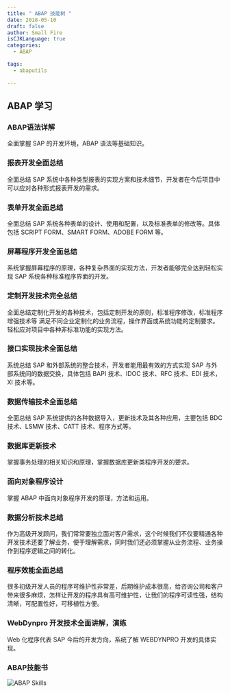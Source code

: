 ```yaml
---
title: " ABAP 技能树 "
date: 2018-05-10
draft: false
author: Small Fire
isCJKLanguage: true
categories: 
  - ABAP

tags: 
  - abaputils

---
```


## ABAP 学习

### ABAP语法详解

全面掌握 SAP 的开发环境，ABAP 语法等基础知识。

### 报表开发全面总结

全面总结 SAP 系统中各种类型报表的实现方案和技术细节，开发者在今后项目中可以应对各种形式报表开发的需求。

### 表单开发全面总结 

全面总结 SAP 系统各种表单的设计、使用和配置，以及标准表单的修改等。具体包括 SCRIPT FORM、SMART FORM、ADOBE FORM 等。

### 屏幕程序开发全面总结

系统掌握屏幕程序的原理，各种复杂界面的实现方法，开发者能够完全达到轻松实现 SAP 系统各种标准程序界面的开发。

### 定制开发技术完全总结

全面总结定制化开发的各种技术，包括定制开发的原则，标准程序修改，标准程序增强技术等
 满足不同企业定制化的业务流程，操作界面或系统功能的定制要求。轻松应对项目中各种非标准功能的实现方法。

### 接口实现技术全面总结

系统总结 SAP 和外部系统的整合技术，开发者能用最有效的方式实现 SAP 与外部系统间的数据交换，具体包括 BAPI 技术、IDOC 技术、RFC 技术、EDI 技术，XI 技术等。

### 数据传输技术全面总结

全面总结 SAP 系统提供的各种数据导入，更新技术及其各种应用，主要包括 BDC 技术、LSMW 技术、CATT 技术、程序方式等。

### 数据库更新技术

掌握事务处理的相关知识和原理，掌握数据库更新类程序开发的要求。

### 面向对象程序设计

掌握 ABAP 中面向对象程序开发的原理，方法和运用。 

### 数据分析技术总结

作为高级开发顾问，我们常常要独立面对客户需求，这个时候我们不仅要精通各种开发技术还要了解业务，便于理解需求，同时我们还必须掌握从业务流程、业务操作到程序逻辑之间的转化。

### 程序效能全面总结

很多初级开发人员的程序可维护性非常差，后期维护成本很高，给咨询公司和客户带来很多麻烦，怎样让开发的程序具有高可维护性，让我们的程序可读性强，结构清晰，可配置性好，可移植性方便。

### WebDynpro 开发技术全面讲解，演练

Web 化程序代表 SAP 今后的开发方向，系统了解 WEBDYNPRO 开发的具体实现。

### ABAP技能书

![ABAP Skills](/images/ABAP/ABAP_Skills.png)

